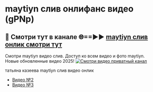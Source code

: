 # maytiyn слив онлифанс видео (gPNp)
## 🔴 Смотри тут в канале 🌐==►► [maytiyn слив онлик смотри тут](https://bom.so/R4l9B5)

Смотри maytiyn видео слив. Доступ ко всем видео и фото maytiyn. Новые обновленные видео 2025!
[![Смотри видео приватный канал](https://i.ibb.co/230xmKkm/player.gif)](https://cutt.ly/TrcKirfj)

татьяна казеева maytiyn слив видео онлик
- [Видео №2](https://bit.ly/vidzwatch)
- [Видео №3](https://cutt.ly/TrcKirfj)
